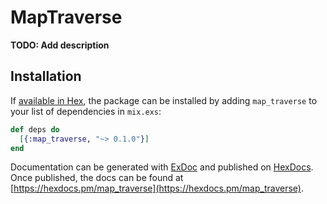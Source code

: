 # MapTraverse

**TODO: Add description**

## Installation

If [available in Hex](https://hex.pm/docs/publish), the package can be installed
by adding `map_traverse` to your list of dependencies in `mix.exs`:

```elixir
def deps do
  [{:map_traverse, "~> 0.1.0"}]
end
```

Documentation can be generated with [ExDoc](https://github.com/elixir-lang/ex_doc)
and published on [HexDocs](https://hexdocs.pm). Once published, the docs can
be found at [https://hexdocs.pm/map_traverse](https://hexdocs.pm/map_traverse).

